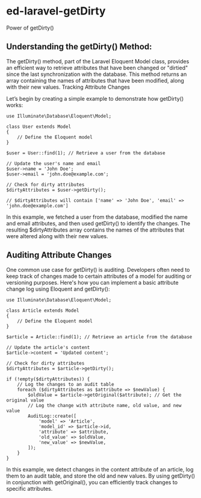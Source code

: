 # ed-laravel-getDirty
Power of getDirty()

## Understanding the getDirty() Method:

The getDirty() method, part of the Laravel Eloquent Model class, provides an efficient way to retrieve attributes that have been changed or "dirtied" since the last synchronization with the database. This method returns an array containing the names of attributes that have been modified, along with their new values.
Tracking Attribute Changes

Let’s begin by creating a simple example to demonstrate how getDirty() works:

```
use Illuminate\Database\Eloquent\Model;

class User extends Model
{
    // Define the Eloquent model
}

$user = User::find(1); // Retrieve a user from the database

// Update the user's name and email
$user->name = 'John Doe';
$user->email = 'john.doe@example.com';

// Check for dirty attributes
$dirtyAttributes = $user->getDirty();

// $dirtyAttributes will contain ['name' => 'John Doe', 'email' => 'john.doe@example.com']
```

In this example, we fetched a user from the database, modified the name and email attributes, and then used getDirty() to identify the changes. The resulting $dirtyAttributes array contains the names of the attributes that were altered along with their new values.

## Auditing Attribute Changes

One common use case for getDirty() is auditing. Developers often need to keep track of changes made to certain attributes of a model for auditing or versioning purposes. Here's how you can implement a basic attribute change log using Eloquent and getDirty():

```
use Illuminate\Database\Eloquent\Model;

class Article extends Model
{
    // Define the Eloquent model
}

$article = Article::find(1); // Retrieve an article from the database

// Update the article's content
$article->content = 'Updated content';

// Check for dirty attributes
$dirtyAttributes = $article->getDirty();

if (!empty($dirtyAttributes)) {
    // Log the changes to an audit table
    foreach ($dirtyAttributes as $attribute => $newValue) {
        $oldValue = $article->getOriginal($attribute); // Get the original value
        // Log the change with attribute name, old value, and new value
        AuditLog::create([
            'model' => 'Article',
            'model_id' => $article->id,
            'attribute' => $attribute,
            'old_value' => $oldValue,
            'new_value' => $newValue,
        ]);
    }
}
```

In this example, we detect changes in the content attribute of an article, log them to an audit table, and store the old and new values. By using getDirty() in conjunction with getOriginal(), you can efficiently track changes to specific attributes.
